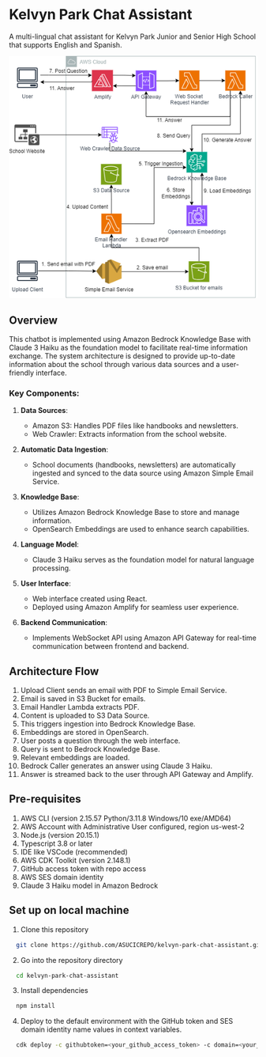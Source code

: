 # Kelvyn Park Chat Assistant

A multi-lingual chat assistant for Kelvyn Park Junior and Senior High School that supports English and Spanish.

![Architecture Diagram](docs/architecture.png)

## Overview

This chatbot is implemented using Amazon Bedrock Knowledge Base with Claude 3 Haiku as the foundation model to facilitate real-time information exchange. The system architecture is designed to provide up-to-date information about the school through various data sources and a user-friendly interface.

### Key Components:

1. **Data Sources**:
   - Amazon S3: Handles PDF files like handbooks and newsletters.
   - Web Crawler: Extracts information from the school website.

2. **Automatic Data Ingestion**:
   - School documents (handbooks, newsletters) are automatically ingested and synced to the data source using Amazon Simple Email Service.

3. **Knowledge Base**:
   - Utilizes Amazon Bedrock Knowledge Base to store and manage information.
   - OpenSearch Embeddings are used to enhance search capabilities.

4. **Language Model**:
   - Claude 3 Haiku serves as the foundation model for natural language processing.

5. **User Interface**:
   - Web interface created using React.
   - Deployed using Amazon Amplify for seamless user experience.

6. **Backend Communication**:
   - Implements WebSocket API using Amazon API Gateway for real-time communication between frontend and backend.

## Architecture Flow

1. Upload Client sends an email with PDF to Simple Email Service.
2. Email is saved in S3 Bucket for emails.
3. Email Handler Lambda extracts PDF.
4. Content is uploaded to S3 Data Source.
5. This triggers ingestion into Bedrock Knowledge Base.
6. Embeddings are stored in OpenSearch.
7. User posts a question through the web interface.
8. Query is sent to Bedrock Knowledge Base.
9. Relevant embeddings are loaded.
10. Bedrock Caller generates an answer using Claude 3 Haiku.
11. Answer is streamed back to the user through API Gateway and Amplify.

## Pre-requisites

1. AWS CLI (version 2.15.57 Python/3.11.8 Windows/10 exe/AMD64)
2. AWS Account with Administrative User configured, region us-west-2
3. Node.js (version 20.15.1)
4. Typescript 3.8 or later
5. IDE like VSCode (recommended)
6. AWS CDK Toolkit (version 2.148.1)
7. GitHub access token with repo access
8. AWS SES domain identity
9. Claude 3 Haiku model in Amazon Bedrock

## Set up on local machine

1. Clone this repository
```bash {"id":"01HTZEMSE9DJB4D5JMBQWRGP9B"}
  git clone https://github.com/ASUCICREPO/kelvyn-park-chat-assistant.git
```
2. Go into the repository directory
```bash {"id":"01HTZEMSE9DJB4D5JMBQWRGP9B"}
  cd kelvyn-park-chat-assistant
```
3. Install dependencies
```bash {"id":"01HTZEMSE9DJB4D5JMBQWRGP9B"}
  npm install
```
4. Deploy to the default environment with the GitHub token and SES domain identity name values in context variables.
```bash {"id":"01HTZEMSE9DJB4D5JMBQWRGP9B"}
  cdk deploy -c githubtoken=<your_github_access_token> -c domain=<your_domain>
```